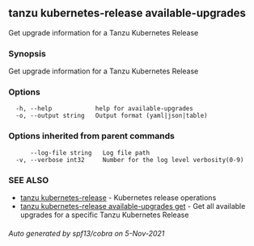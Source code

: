 ## tanzu kubernetes-release available-upgrades

Get upgrade information for a Tanzu Kubernetes Release

### Synopsis

Get upgrade information for a Tanzu Kubernetes Release

### Options

```
  -h, --help            help for available-upgrades
  -o, --output string   Output format (yaml|json|table)
```

### Options inherited from parent commands

```
      --log-file string   Log file path
  -v, --verbose int32     Number for the log level verbosity(0-9)
```

### SEE ALSO

* [tanzu kubernetes-release](tanzu_kubernetes-release.md)	 - Kubernetes release operations
* [tanzu kubernetes-release available-upgrades get](tanzu_kubernetes-release_available-upgrades_get.md)	 - Get all available upgrades for a specific Tanzu Kubernetes Release

###### Auto generated by spf13/cobra on 5-Nov-2021
